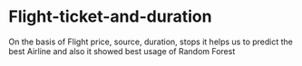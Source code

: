 # Flight-ticket-and-duration
On the basis of Flight price, source, duration, stops it helps us to predict the best Airline and also it showed best usage of Random Forest 

